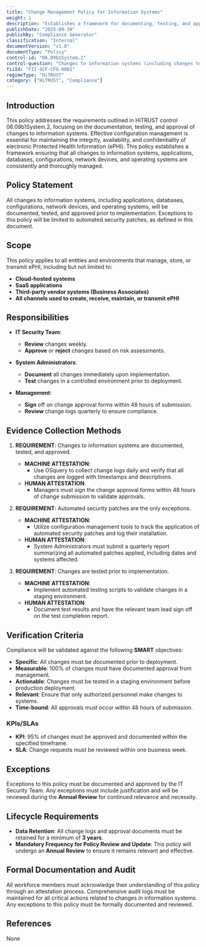 ```yaml
---
title: "Change Management Policy for Information Systems"
weight: 1
description: "Establishes a framework for documenting, testing, and approving changes to information systems managing electronic Protected Health Information (ePHI)."
publishDate: "2025-09-30"
publishBy: "Compliance Generator"
classification: "Internal"
documentVersion: "v1.0"
documentType: "Policy"
control-id: "06.09b1System.2"
control-question: "Changes to information systems (including changes to applications, databases, configurations, network devices, and operating systems and with the potential exception of automated security patches) are consistently documented, tested, and approved."
fiiId: "FII-SCF-CFG-0001"
regimeType: "HiTRUST"
category: ["HiTRUST", "Compliance"]
---
```


## Introduction

This policy addresses the requirements outlined in HiTRUST control 06.09b1System.2, focusing on the documentation, testing, and approval of changes to information systems. Effective configuration management is essential for maintaining the integrity, availability, and confidentiality of electronic Protected Health Information (ePHI). This policy establishes a framework ensuring that all changes to information systems, applications, databases, configurations, network devices, and operating systems are consistently and thoroughly managed.

## Policy Statement

All changes to information systems, including applications, databases, configurations, network devices, and operating systems, will be documented, tested, and approved prior to implementation. Exceptions to this policy will be limited to automated security patches, as defined in this document.

## Scope

This policy applies to all entities and environments that manage, store, or transmit ePHI, including but not limited to:
- **Cloud-hosted systems**
- **SaaS applications**
- **Third-party vendor systems (Business Associates)**
- **All channels used to create, receive, maintain, or transmit ePHI**

## Responsibilities

- **IT Security Team**: 
  - **Review** changes weekly.
  - **Approve** or **reject** changes based on risk assessments.
  
- **System Administrators**: 
  - **Document** all changes immediately upon implementation.
  - **Test** changes in a controlled environment prior to deployment.

- **Management**: 
  - **Sign** off on change approval forms within 48 hours of submission.
  - **Review** change logs quarterly to ensure compliance.

## Evidence Collection Methods

1. **REQUIREMENT**: Changes to information systems are documented, tested, and approved.
   - **MACHINE ATTESTATION**: 
     - Use OSquery to collect change logs daily and verify that all changes are logged with timestamps and descriptions.
   - **HUMAN ATTESTATION**: 
     - Managers must sign the change approval forms within 48 hours of change submission to validate approvals.

2. **REQUIREMENT**: Automated security patches are the only exceptions.
   - **MACHINE ATTESTATION**: 
     - Utilize configuration management tools to track the application of automated security patches and log their installation.
   - **HUMAN ATTESTATION**: 
     - System Administrators must submit a quarterly report summarizing all automated patches applied, including dates and systems affected.

3. **REQUIREMENT**: Changes are tested prior to implementation.
   - **MACHINE ATTESTATION**: 
     - Implement automated testing scripts to validate changes in a staging environment.
   - **HUMAN ATTESTATION**: 
     - Document test results and have the relevant team lead sign off on the test completion report.

## Verification Criteria

Compliance will be validated against the following **SMART** objectives:
- **Specific**: All changes must be documented prior to deployment.
- **Measurable**: 100% of changes must have documented approval from management.
- **Actionable**: Changes must be tested in a staging environment before production deployment.
- **Relevant**: Ensure that only authorized personnel make changes to systems.
- **Time-bound**: All approvals must occur within 48 hours of submission.

### KPIs/SLAs
- **KPI**: 95% of changes must be approved and documented within the specified timeframe.
- **SLA**: Change requests must be reviewed within one business week.

## Exceptions

Exceptions to this policy must be documented and approved by the IT Security Team. Any exceptions must include justification and will be reviewed during the **Annual Review** for continued relevance and necessity.

## Lifecycle Requirements

- **Data Retention**: All change logs and approval documents must be retained for a minimum of **3 years**.
- **Mandatory Frequency for Policy Review and Update**: This policy will undergo an **Annual Review** to ensure it remains relevant and effective.

## Formal Documentation and Audit

All workforce members must acknowledge their understanding of this policy through an attestation process. Comprehensive audit logs must be maintained for all critical actions related to changes in information systems. Any exceptions to this policy must be formally documented and reviewed.

## References

None